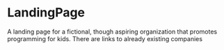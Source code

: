 # LandingPage
A landing page for a fictional, though aspiring organization that promotes programming for kids.  There are links to already existing companies
